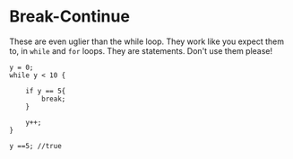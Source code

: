 # Break-Continue

These are even uglier than the while loop. They work like you expect them to, in `while` and `for` loops. They are statements. Don't use them please!

```
y = 0;
while y < 10 {
	
	if y == 5{
		break;
	}

	y++;
}

y ==5; //true
```


